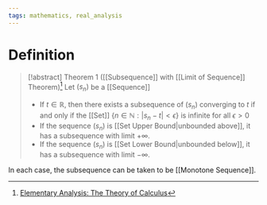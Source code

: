 ```yaml
---
tags: mathematics, real_analysis
---
```


# Definition

> [!abstract] Theorem 1 ([[Subsequence]] with [[Limit of Sequence]] Theorem)[^1]
> Let $(s_n)$ be a [[Sequence]]
> - If $t \in \mathbb{R}$, then there exists a subsequence of $(s_n)$ converging to $t$ if and only if the [[Set]] $\{n \in \mathbb{N} : |s_n - t| < \epsilon\}$ is infinite for all $\epsilon > 0$
> - If the sequence $(s_n)$ is [[Set Upper Bound|unbounded above]], it has a subsequence with limit $+\infty$.
> - If the sequence $(s_n)$ is [[Set Lower Bound|unbounded below]], it has a subsequence with limit $-\infty$.

In each case, the subsequence can be taken to be [[Monotone Sequence]].

[^1]: [Elementary Analysis: The Theory of Calculus](zotero://open-pdf/library/items/GUY2WR3V?page=80)